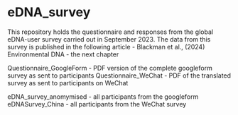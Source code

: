 # eDNA_survey
This repository holds the questionnaire and responses from the global eDNA-user survey carried out in September 2023. The data from this survey is published in the following article - Blackman et al., (2024) Environmental DNA - the next chapter

Questionnaire_GoogleForm - PDF version of the complete googleform survey as sent to participants
Questionnaire_WeChat - PDF of the translated survey as sent to participants on WeChat

eDNA_survey_anomymised - all participants from the googleform 
eDNASurvey_China - all participants from the WeChat survey

